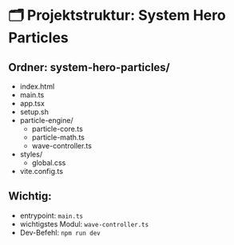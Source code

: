 # 🗂 Projektstruktur: System Hero Particles

## Ordner: system-hero-particles/
- index.html
- main.ts
- app.tsx
- setup.sh
- particle-engine/
  - particle-core.ts
  - particle-math.ts
  - wave-controller.ts
- styles/
  - global.css
- vite.config.ts

## Wichtig:
- entrypoint: `main.ts`
- wichtigstes Modul: `wave-controller.ts`
- Dev-Befehl: `npm run dev`
